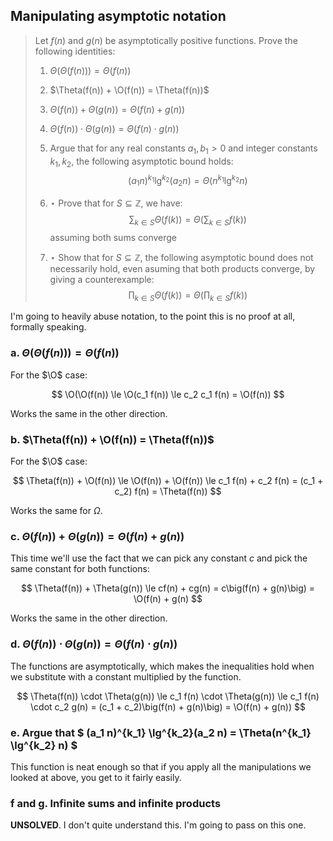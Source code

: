 ## Manipulating asymptotic notation

> Let $f(n)$ and $g(n)$ be asymptotically positive functions. Prove the
> following identities:
>
> 1. $\Theta(\Theta(f(n))) = \Theta(f(n))$
>
> 2. $\Theta(f(n)) + \O(f(n)) = \Theta(f(n))$
>
> 3. $\Theta(f(n)) + \Theta(g(n)) = \Theta(f(n) + g(n))$
>
> 4. $\Theta(f(n)) \cdot \Theta(g(n)) = \Theta(f(n) \cdot g(n))$
>
> 5. Argue that for any real constants $a_1, b_1 > 0$ and integer constants
>    $k_1, k_2$, the following asymptotic bound holds:
>    $$ (a_1 n)^{k_1} \lg^{k_2}(a_2 n) = \Theta(n^{k_1} \lg^{k_2} n) $$
>
> 6. $\star$ Prove that for $S \subseteq \mathbb{Z}$, we have:
>    $$ \sum_{k \in S}{\Theta(f(k))} = \Theta\Bigg(\sum_{k \in S}f(k)\Bigg)$$
>     assuming both sums converge
>
> 7. $\star$ Show that for $S \subseteq \mathbb{Z}$, the following asymptotic
>    bound does not necessarily hold, even asuming that both products converge,
>    by giving a counterexample:
>    $$ \prod_{k \in S}{\Theta(f(k))} = \Theta\Bigg(\prod_{k \in S}f(k)\Bigg)$$

I'm going to heavily abuse notation, to the point this is no proof at all,
formally speaking.

### a. $\Theta(\Theta(f(n))) = \Theta(f(n))$

For the $\O$ case:

$$ \O(\O(f(n)) \le \O(c_1 f(n)) \le c_2 c_1 f(n) = \O(f(n)) $$

Works the same in the other direction.

### b. $\Theta(f(n)) + \O(f(n)) = \Theta(f(n))$

For the $\O$ case:

$$
  \Theta(f(n)) + \O(f(n)) \le \O(f(n)) + \O(f(n)) \le c_1 f(n) + c_2 f(n)
  = (c_1 + c_2) f(n) = \Theta(f(n))
$$

Works the same for $\Omega$.

### c. $\Theta(f(n)) + \Theta(g(n)) = \Theta(f(n) + g(n))$

This time we'll use the fact that we can pick any constant $c$ and pick the same
constant for both functions:

$$
  \Theta(f(n)) + \Theta(g(n)) \le cf(n) + cg(n) = c\big(f(n) + g(n)\big)
    = \O(f(n) + g(n)
$$

Works the same in the other direction.

### d. $\Theta(f(n)) \cdot \Theta(g(n)) = \Theta(f(n) \cdot g(n))$

The functions are asymptotically, which makes the inequalities hold when we
substitute with a constant multiplied by the function.

$$
  \Theta(f(n)) \cdot \Theta(g(n)) \le c_1 f(n) \cdot \Theta(g(n))
    \le c_1 f(n) \cdot c_2 g(n) = (c_1 + c_2)\big(f(n) + g(n)\big)
    = \O(f(n) + g(n))
$$

### e. Argue that $ (a_1 n)^{k_1} \lg^{k_2}(a_2 n) = \Theta(n^{k_1} \lg^{k_2} n) $

This function is neat enough so that if you apply all the manipulations we
looked at above, you get to it fairly easily.

### f and g. Infinite sums and infinite products

**UNSOLVED**. I don't quite understand this. I'm going to pass on this one.
